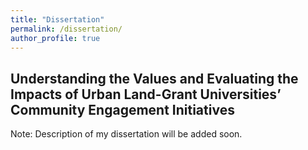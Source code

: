 ```yaml
---
title: "Dissertation"
permalink: /dissertation/
author_profile: true
---
```


## Understanding the Values and Evaluating the Impacts of Urban Land-Grant Universities’ Community Engagement Initiatives

Note: Description of my dissertation will be added soon.
